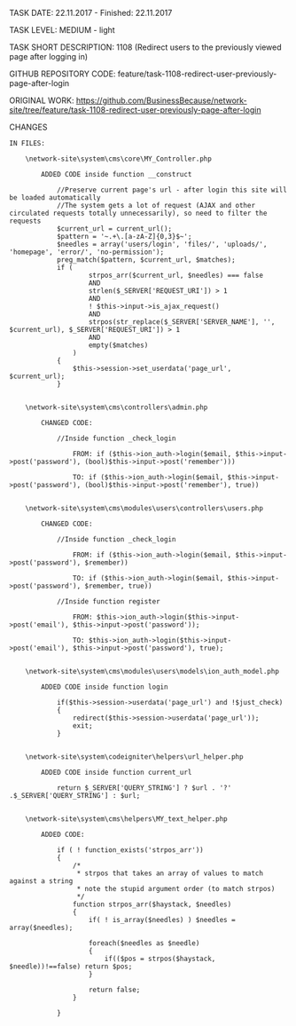 TASK DATE: 22.11.2017 - Finished: 22.11.2017

TASK LEVEL: MEDIUM - light

TASK SHORT DESCRIPTION: 1108 (Redirect users to the previously viewed page after logging in)

GITHUB REPOSITORY CODE: feature/task-1108-redirect-user-previously-page-after-login

ORIGINAL WORK: https://github.com/BusinessBecause/network-site/tree/feature/task-1108-redirect-user-previously-page-after-login

CHANGES
 
	IN FILES: 
	
		\network-site\system\cms\core\MY_Controller.php
		
			ADDED CODE inside function __construct
			
				//Preserve current page's url - after login this site will be loaded automatically
				//The system gets a lot of request (AJAX and other circulated requests totally unnecessarily), so need to filter the requests
				$current_url = current_url();
				$pattern = '~.+\.[a-zA-Z]{0,3}$~';
				$needles = array('users/login', 'files/', 'uploads/', 'homepage', 'error/', 'no-permission');
				preg_match($pattern, $current_url, $matches);
				if (
						strpos_arr($current_url, $needles) === false
						AND
						strlen($_SERVER['REQUEST_URI']) > 1
						AND 
						! $this->input->is_ajax_request()
						AND 
						strpos(str_replace($_SERVER['SERVER_NAME'], '', $current_url), $_SERVER['REQUEST_URI']) > 1
						AND 
						empty($matches)
					)	
				{
					$this->session->set_userdata('page_url',  $current_url);
				}

				
		\network-site\system\cms\controllers\admin.php
		
			CHANGED CODE: 
			
				//Inside function _check_login
				
					FROM: if ($this->ion_auth->login($email, $this->input->post('password'), (bool)$this->input->post('remember'))) 
					
					TO: if ($this->ion_auth->login($email, $this->input->post('password'), (bool)$this->input->post('remember'), true))
					
					
		\network-site\system\cms\modules\users\controllers\users.php
		
			CHANGED CODE:
		
				//Inside function _check_login
				
					FROM: if ($this->ion_auth->login($email, $this->input->post('password'), $remember))
					
					TO: if ($this->ion_auth->login($email, $this->input->post('password'), $remember, true))
					
				//Inside function register
				
					FROM: $this->ion_auth->login($this->input->post('email'), $this->input->post('password'));
					
					TO: $this->ion_auth->login($this->input->post('email'), $this->input->post('password'), true);
					
		
		\network-site\system\cms\modules\users\models\ion_auth_model.php
		
			ADDED CODE inside function login
			
				if($this->session->userdata('page_url') and !$just_check) 
				{
					redirect($this->session->userdata('page_url'));
					exit;
				}			
				
				
		\network-site\system\codeigniter\helpers\url_helper.php
		
			ADDED CODE inside function current_url
			
				return $_SERVER['QUERY_STRING'] ? $url . '?'  .$_SERVER['QUERY_STRING'] : $url;
		
			
		\network-site\system\cms\helpers\MY_text_helper.php
		
			ADDED CODE: 
			
				if ( ! function_exists('strpos_arr'))
				{
					/* 
					 * strpos that takes an array of values to match against a string
					 * note the stupid argument order (to match strpos)
					 */
					function strpos_arr($haystack, $needles) 
					{
						if( ! is_array($needles) ) $needles = array($needles);
						
						foreach($needles as $needle) 
						{
							if(($pos = strpos($haystack, $needle))!==false) return $pos;
						}
						
						return false;
					}

				}
		
		
